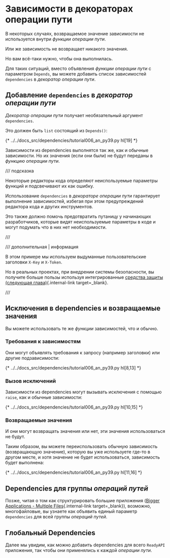 # Зависимости в декораторах операции пути

В некоторых случаях, возвращаемое значение зависимости не используется внутри *функции операции пути*.

Или же зависимость не возвращает никакого значения.

Но вам всё-таки нужно, чтобы она выполнилась.

Для таких ситуаций, вместо объявления *функции операции пути* с параметром `Depends`, вы можете добавить список зависимостей `dependencies` в *декоратор операции пути*.

## Добавление `dependencies` в *декоратор операции пути*

*Декоратор операции пути* получает необязательный аргумент `dependencies`.

Это должен быть `list` состоящий из `Depends()`:

{* ../../docs_src/dependencies/tutorial006_an_py39.py hl[19] *}

Зависимости из dependencies выполнятся так же, как и обычные зависимости. Но их значения (если они были) не будут переданы в *функцию операции пути*.

/// подсказка

Некоторые редакторы кода определяют неиспользуемые параметры функций и подсвечивают их как ошибку.

Использование `dependencies` в *декораторе операции пути* гарантирует выполнение зависимостей, избегая при этом предупреждений редактора кода и других инструментов.

Это также должно помочь предотвратить путаницу у начинающих разработчиков, которые видят неиспользуемые параметры в коде и могут подумать что в них нет необходимости.

///

/// дополнительная | информация

В этом примере мы используем выдуманные пользовательские заголовки `X-Key` и `X-Token`.

Но в реальных проектах, при внедрении системы безопасности, вы получите больше пользы используя интегрированные [средства защиты (следующая глава)](../security/index.md){.internal-link target=_blank}.

///

## Исключения в dependencies и возвращаемые значения

Вы можете использовать те же *функции* зависимостей, что и обычно.

### Требования к зависимостям

Они могут объявлять требования к запросу (например заголовки) или другие подзависимости:

{* ../../docs_src/dependencies/tutorial006_an_py39.py hl[8,13] *}

### Вызов исключений

Зависимости из dependencies могут вызывать исключения с помощью `raise`, как и обычные зависимости:

{* ../../docs_src/dependencies/tutorial006_an_py39.py hl[10,15] *}

### Возвращаемые значения

И они могут возвращать значения или нет, эти значения использоваться не будут.

Таким образом, вы можете переиспользовать обычную зависимость (возвращающую значение), которую вы уже используете где-то в другом месте, и хотя значение не будет использоваться, зависимость будет выполнена:

{* ../../docs_src/dependencies/tutorial006_an_py39.py hl[11,16] *}

## Dependencies для группы *операций путей*

Позже, читая о том как структурировать большие приложения ([Bigger Applications - Multiple Files](../../tutorial/bigger-applications.md){.internal-link target=_blank}), возможно, многофайловые, вы узнаете как объявить единый параметр `dependencies` для всей группы *операций путей*.

## Глобальный Dependencies

Далее мы увидим, как можно добавить dependencies для всего `ReadyAPI` приложения, так чтобы они применялись к каждой *операции пути*.
